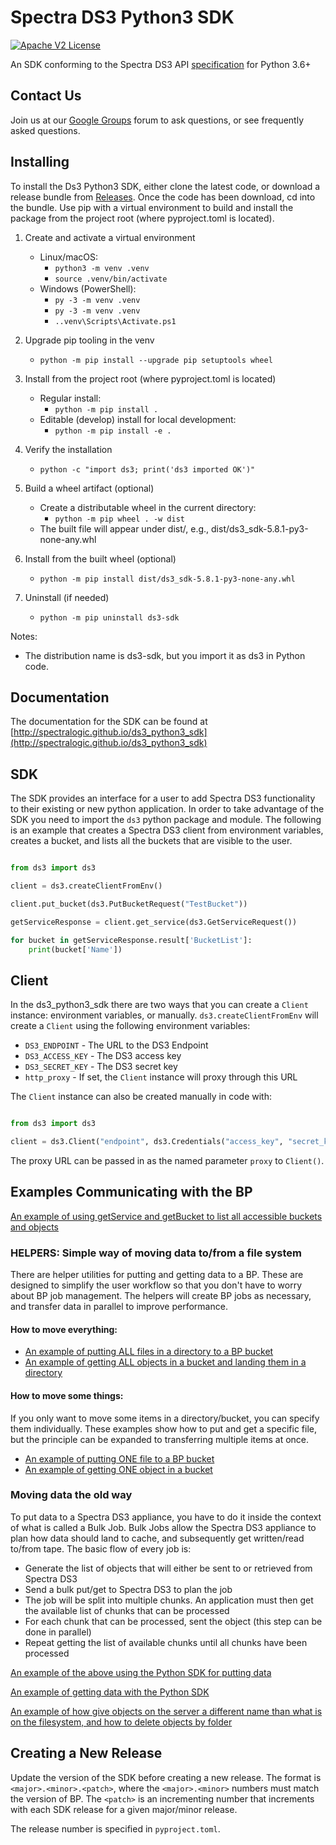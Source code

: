 # Spectra DS3 Python3 SDK
[![Apache V2 License](http://img.shields.io/badge/license-Apache%20V2-blue.svg)](https://github.com/SpectraLogic/ds3_python3_sdk/blob/master/LICENSE.md)

An SDK conforming to the Spectra DS3 API [specification](https://developer.spectralogic.com/doc/ds3api/5.4/DS3%20API%20Reference.htm) for Python 3.6+

## Contact Us
Join us at our [Google Groups](https://groups.google.com/d/forum/spectralogicds3-sdks) forum to ask questions, or see frequently asked questions.

## Installing
To install the Ds3 Python3 SDK, either clone the latest code, or download a release bundle from [Releases](http://github.com/SpectraLogic/ds3_python3_sdk/releases).  Once the code has been download, cd into the bundle.
Use pip with a virtual environment to build and install the package from the project root (where pyproject.toml is located).

1) Create and activate a virtual environment
   - Linux/macOS:
     - `python3 -m venv .venv`
     - `source .venv/bin/activate`
   - Windows (PowerShell):
     - `py -3 -m venv .venv`
     - `py -3 -m venv .venv`
     - `..venv\Scripts\Activate.ps1`


2) Upgrade pip tooling in the venv
   - `python -m pip install --upgrade pip setuptools wheel`


3) Install from the project root (where pyproject.toml is located)
   - Regular install:
     - `python -m pip install .`
   - Editable (develop) install for local development:
     - `python -m pip install -e .`


4) Verify the installation
   - `python -c "import ds3; print('ds3 imported OK')"`


5) Build a wheel artifact (optional)
   - Create a distributable wheel in the current directory:
     - `python -m pip wheel . -w dist`
   - The built file will appear under dist/, e.g., dist/ds3_sdk-5.8.1-py3-none-any.whl


6) Install from the built wheel (optional)
   - `python -m pip install dist/ds3_sdk-5.8.1-py3-none-any.whl`


7) Uninstall (if needed)
   - `python -m pip uninstall ds3-sdk`

Notes:
- The distribution name is ds3-sdk, but you import it as ds3 in Python code.

## Documentation
The documentation for the SDK can be found at [http://spectralogic.github.io/ds3_python3_sdk](http://spectralogic.github.io/ds3_python3_sdk)

## SDK
The SDK provides an interface for a user to add Spectra DS3 functionality to their existing or new python application.  In order to take advantage of the SDK you need to import the `ds3` python package and module.  The following is an example that creates a Spectra DS3 client from environment variables, creates a bucket, and lists all the buckets that are visible to the user.

```python

from ds3 import ds3

client = ds3.createClientFromEnv()

client.put_bucket(ds3.PutBucketRequest("TestBucket"))

getServiceResponse = client.get_service(ds3.GetServiceRequest())

for bucket in getServiceResponse.result['BucketList']:
    print(bucket['Name'])
```

## Client
In the ds3_python3_sdk there are two ways that you can create a `Client` instance: environment variables, or manually.  `ds3.createClientFromEnv` will create a `Client` using the following environment variables:

* `DS3_ENDPOINT` - The URL to the DS3 Endpoint
* `DS3_ACCESS_KEY` - The DS3 access key
* `DS3_SECRET_KEY` - The DS3 secret key
* `http_proxy` - If set, the `Client` instance will proxy through this URL

The `Client` instance can also be created manually in code with:

```python

from ds3 import ds3

client = ds3.Client("endpoint", ds3.Credentials("access_key", "secret_key"))

```

The proxy URL can be passed in as the named parameter `proxy` to `Client()`.

## Examples Communicating with the BP

[An example of using getService and getBucket to list all accessible buckets and objects](samples/listAll.py)

### HELPERS: Simple way of moving data to/from a file system
There are helper utilities for putting and getting data to a BP. These are designed to simplify the user workflow so 
that you don't have to worry about BP job management. The helpers will create BP jobs as necessary, and transfer data 
in parallel to improve performance.

#### How to move everything:
- [An example of putting ALL files in a directory to a BP bucket](samples/putting_all_files_in_directory.py)
- [An example of getting ALL objects in a bucket and landing them in a directory](samples/getting_all_objects_in_bucket.py)

#### How to move some things:
If you only want to move some items in a directory/bucket, you can specify them individually. These examples show how 
to put and get a specific file, but the principle can be expanded to transferring multiple items at once.
- [An example of putting ONE file to a BP bucket](samples/putting_one_file_in_directory.py)
- [An example of getting ONE object in a bucket](samples/getting_one_file_in_directory.py)

### Moving data the old way
To put data to a Spectra DS3 appliance, you have to do it inside the context of what is called a Bulk Job.  Bulk Jobs allow the Spectra DS3 appliance to plan how data should land to cache, and subsequently get written/read to/from tape.  The basic flow of every job is:

* Generate the list of objects that will either be sent to or retrieved from Spectra DS3
* Send a bulk put/get to Spectra DS3 to plan the job
* The job will be split into multiple chunks.  An application must then get the available list of chunks that can be processed
* For each chunk that can be processed, sent the object (this step can be done in parallel)
* Repeat getting the list of available chunks until all chunks have been processed

[An example of the above using the Python SDK for putting data](samples/puttingData.py)

[An example of getting data with the Python SDK](samples/gettingData.py)

[An example of how give objects on the server a different name than what is on the filesystem, and how to delete objects by folder](samples/renaming.py)

## Creating a New Release
Update the version of the SDK before creating a new release. The format is `<major>.<minor>.<patch>`, where the 
`<major>.<minor>` numbers must match the version of BP. The `<patch>` is an incrementing number that increments with 
each SDK release for a given major/minor release.

The release number is specified in `pyproject.toml`.
